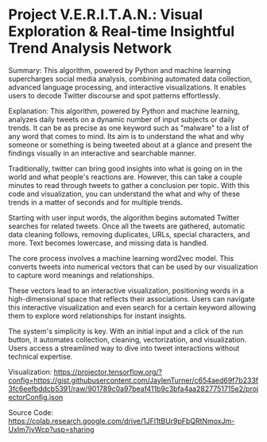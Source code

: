 # Project V.E.R.I.T.A.N.: Visual Exploration & Real-time Insightful Trend Analysis Network

Summary:
This algorithm, powered by Python and machine learning supercharges social media analysis, combining automated data collection, advanced language processing, and interactive visualizations. It enables users to decode Twitter discourse and spot patterns effortlessly.

Explanation:
This algorithm, powered by Python and machine learning, analyzes daily tweets on a dynamic number of input subjects or daily trends. It can be as precise as one keyword such as "malware" to a list of any word that comes to mind. Its aim is to understand the what and why someone or something is being tweeted about at a glance and present the findings visually in an interactive and searchable manner.

Traditionally, twitter can bring good insights into what is going on in the world and what people's reactions are. However, this can take a couple minutes to read through tweets to gather a conclusion per topic. With this code and visualization, you can understand the what and why of these trends in a matter of seconds and for multiple trends.

Starting with user input words, the algorithm begins automated Twitter searches for related tweets. Once all the tweets are gathered, automatic data cleaning follows, removing duplicates, URLs, special characters, and more. Text becomes lowercase, and missing data is handled.

The core process involves a machine learning word2vec model. This converts tweets into numerical vectors that can be used by our visualization to capture word meanings and relationships.

These vectors lead to an interactive visualization, positioning words in a high-dimensional space that reflects their associations. Users can navigate this interactive visualization and even search for a certain keyword allowing them to explore word relationships for instant insights.

The system's simplicity is key. With an initial input and a click of the run button, it automates collection, cleaning, vectorization, and visualization. Users access a streamlined way to dive into tweet interactions without technical expertise.

Visualization:
https://projector.tensorflow.org/?config=https://gist.githubusercontent.com/JaylenTurner/c654aed69f7b233f3fc6eefbddcb5391/raw/901789c0a97beaf411b9c3bfa4aa2827751715e2/projectorConfig.json

Source Code:
https://colab.research.google.com/drive/1JFl1tBUr9pFbQRtNmoxJm-UxIm7jvWcp?usp=sharing
